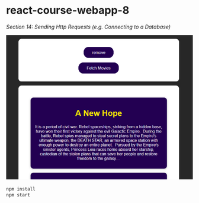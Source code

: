 # react-course-webapp-8
*Section 14: Sending Http Requests (e.g. Connecting to a Database)*

![app](assets/app-2021-05-07-115401.png)

```
npm install
npm start
```